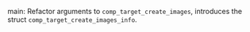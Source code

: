 main: Refactor arguments to `comp_target_create_images`, introduces the struct
`comp_target_create_images_info`.

